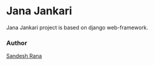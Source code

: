 # Jana Jankari


Jana Jankari project is based on django web-framework.

### Author
[Sandesh Rana](https://vimm0.github.io/)
